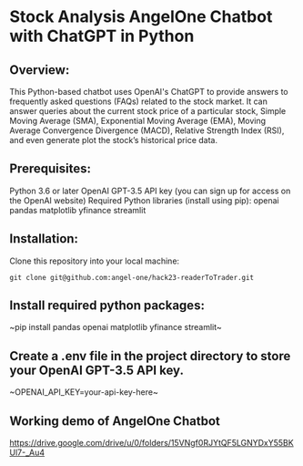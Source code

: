 
# Stock Analysis AngelOne Chatbot with ChatGPT in Python

## Overview:
This Python-based chatbot uses OpenAI's ChatGPT to provide answers to frequently asked questions (FAQs) related to the stock market. It can answer queries about the current stock price of a particular stock, Simple Moving Average (SMA), Exponential Moving Average (EMA), Moving Average Convergence Divergence (MACD), Relative Strength Index (RSI), and even generate plot the stock’s historical price data.

## Prerequisites:
Python 3.6 or later
OpenAI GPT-3.5 API key (you can sign up for access on the OpenAI website)
Required Python libraries (install using pip):
openai
pandas
matplotlib
yfinance
streamlit

## Installation:
Clone this repository into your local machine:

`git clone git@github.com:angel-one/hack23-readerToTrader.git`

## Install required python packages:
~pip install pandas openai matplotlib yfinance streamlit~ 

## Create a .env file in the project directory to store your OpenAI GPT-3.5 API key. 
~OPENAI_API_KEY=your-api-key-here~

## Working demo of AngelOne Chatbot
https://drive.google.com/drive/u/0/folders/15VNgf0RJYtQF5LGNYDxY55BKUl7-_Au4
